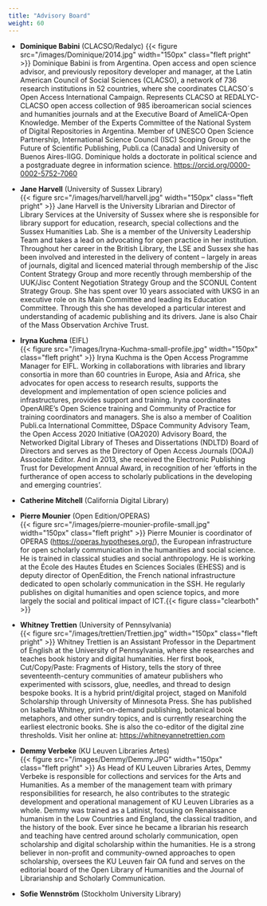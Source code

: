 ```yaml
---
title: "Advisory Board"
weight: 60
---
```


- **Dominique Babini** (CLACSO/Redalyc) 
 {{< figure src="/images/Dominique/2014.jpg" width="150px" class="fleft pright" >}} Dominique Babini is from Argentina. Open access and open science advisor, and previously repository developer and manager, at the Latin American Council of Social Sciences (CLACSO), a network of 736 research institutions in 52 countries, where she coordinates CLACSO´s  Open Access International Campaign.  Represents CLACSO at REDALYC-CLACSO open access collection of 985 iberoamerican social sciences and humanities journals and at the Executive Board of AmeliCA-Open Knowledge.  Member of the Experts Committee of the National System of Digital Repositories in Argentina. Member of UNESCO Open Science Partnership, International Science Council (ISC) Scoping Group on the Future of Scientific Publishing, Publi.ca (Canada) and University of Buenos Aires-IIGG.  Dominique holds a doctorate in political science and a postgraduate degree in information science.  https://orcid.org/0000-0002-5752-7060

- **Jane Harvell** (University of Sussex Library)  
 {{< figure src="/images/harvell/harvell.jpg" width="150px" class="fleft pright" >}}
Jane Harvell is the University Librarian and Director of Library Services at the University of Sussex 
where she is responsible for library support for education, research, special collections and the 
Sussex Humanities Lab. She is a member of the University Leadership Team and takes a lead on 
advocating for open practice in her institution. Throughout her career in the British Library, the LSE 
and Sussex she has been involved and interested in the delivery of content – largely in areas of 
journals, digital and licenced material through membership of the Jisc Content Strategy Group and 
more recently through membership of the UUK/Jisc Content Negotiation Strategy Group and the 
SCONUL Content Strategy Group. She has spent over 10 years associated with UKSG in an executive 
role on its Main Committee and leading its Education Committee. Through this she has developed a 
particular interest and understanding of academic publishing and its drivers. Jane is also Chair of the 
Mass Observation Archive Trust. 

- **Iryna Kuchma** (EIFL)  
 {{< figure src="/images/Iryna-Kuchma-small-profile.jpg" width="150px" class="fleft pright" >}} Iryna Kuchma is the Open Access Programme Manager for EIFL. Working in collaborations with libraries and library consortia in more than 60 countries in Europe, Asia and Africa, she advocates for open access to research results, supports the development and implementation of open science policies and infrastructures, provides support and training. Iryna coordinates OpenAIRE’s Open Science training and Community of Practice for training coordinators and managers. She is also a member of Coalition Publi.ca International Committee, DSpace Community Advisory Team, the Open Access 2020 Initiative (OA2020) Advisory Board, the Networked Digital Library of Theses and Dissertations (NDLTD) Board of Directors and serves as the Directory of Open Access Journals (DOAJ) Associate Editor. And in 2013, she received the Electronic Publishing Trust for Development Annual Award, in recognition of her ‘efforts in the furtherance of open access to scholarly publications in the developing and emerging countries’.

- **Catherine Mitchell** (California Digital Library)  
- **Pierre Mounier** (Open Edition/OPERAS)  
 {{< figure src="/images/pierre-mounier-profile-small.jpg" width="150px" class="fleft pright" >}} Pierre Mounier is coordinator of OPERAS (https://operas.hypotheses.org/), the European infrastructure for open scholarly communication in the humanities and social science. He is trained in classical studies and social anthropology. He is working at the École des Hautes Études en Sciences Sociales (EHESS) and is deputy director of OpenEdition, the French national infrastructure dedicated to open scholarly communication in the SSH. He regularly publishes on digital humanities and open science topics, and more largely the social and political impact of ICT.{{< figure class="clearboth" >}}

- **Whitney Trettien** (University of Pennsylvania)  
 {{< figure src="/images/trettien/Trettien.jpg" width="150px" class="fleft pright" >}}
Whitney Trettien is an Assistant Professor in the Department of English at the University of Pennsylvania, where she researches and teaches book history and digital humanities. Her first book, Cut/Copy/Paste: Fragments of History, tells the story of three seventeenth-century communities of amateur publishers who experimented with scissors, glue, needles, and thread to design bespoke books. It is a hybrid print/digital project, staged on Manifold Scholarship through University of Minnesota Press. She has published on Isabella Whitney, print-on-demand publishing, botanical book metaphors, and other sundry topics, and is currently researching the earliest electronic books. She is also the co-editor of the digital zine thresholds. Visit her online at: https://whitneyannetrettien.com

- **Demmy Verbeke** (KU Leuven Libraries Artes)  
 {{< figure src="/images/Demmy/Demmy.JPG" width="150px" class="fleft pright" >}} As Head of KU Leuven Libraries Artes, Demmy Verbeke is responsible for collections and services for the Arts and Humanities. As a member of the management team with primary responsibilities for research, he also contributes to the strategic development and operational management of KU Leuven Libraries as a whole. Demmy was trained as a Latinist, focusing on Renaissance humanism in the Low Countries and England, the classical tradition, and the history of the book. Ever since he became a librarian his research and teaching have centred around scholarly communication, open scholarship and digital scholarship within the humanities. He is a strong believer in non-profit and community-owned approaches to open scholarship, oversees the KU Leuven fair OA fund and serves on the editorial board of the Open Library of Humanities and the Journal of Librarianship and Scholarly Communication.

- **Sofie Wennström** (Stockholm University Library)  
